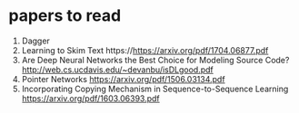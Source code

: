 # papers to read

1. Dagger 
2. Learning to Skim Text https://https://arxiv.org/pdf/1704.06877.pdf
3. Are Deep Neural Networks the Best Choice for Modeling Source Code? http://web.cs.ucdavis.edu/~devanbu/isDLgood.pdf
4. Pointer Networks https://arxiv.org/pdf/1506.03134.pdf
5. Incorporating Copying Mechanism in Sequence-to-Sequence Learning https://arxiv.org/pdf/1603.06393.pdf

